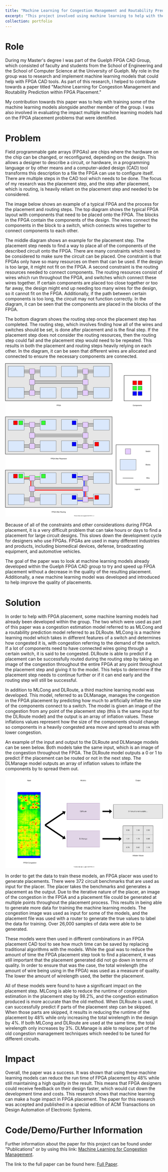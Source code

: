 ```yaml
---
title: "Machine Learning for Congestion Management and Routability Prediction within FPGA Placement"
excerpt: "This project involved using machine learning to help with the FPGA placement problem. <br/><img src='/assets/images/cong_heatmap_models.svg'>"
collection: portfolio
---
```


Role
======
During my Master's degree I was part of the Guelph FPGA CAD Group, which consisted of faculty and students from the
School of Engineering and the School of Computer Science at the University of Guelph. My role in the group was to 
research and implement machine learning models that could help with FPGA CAD tools. As part of this research, I helped
to contribute towards a paper titled "Machine Learning for Congestion Management and Routability Prediction within
FPGA Placement."

My contribution towards this paper was to help with training some of the machine learning models alongside another 
member of the group. I was also involved in evaluating the impact multiple machine learning models had on the 
FPGA placement problems that were identified. 

Problem
======
Field programmable gate arrays (FPGAs) are chips where the hardware on the chip can be changed, or reconfigured, 
depending on the design. This allows a designer to describe a circuit, or hardware, in a programming language or by other means 
and a computer-aided design (CAD) tool transforms this description to a file the FPGA can use to configure itself.
There are multiple steps in the CAD tool which needs to be done. The focus of my research was the placement step, and
the step after placement, which is routing, is heavily reliant on the placement step and needed to be considered.

The image below shows an example of a typical FPGA and the process for the placement and routing steps. The top
diagram shows the typical FPGA layout with components that need to be placed onto the FPGA. The blocks in the
FPGA contain the components of the design. The wires connect the components in the block to a switch, which connects
wires together to connect components to each other. 

The middle diagram shows an example for the placement step. 
The placement step needs to find a way to place all of the components of the described circuit onto the FPGA. There are
many constraints which need to be considered to make sure the circuit can be placed. One constraint is that FPGAs only
have so many resources on them that can be used. If the design is too large, it might not fit on the FPGA. A second
constraint is the routing resources needed to connect components. The routing resources consist of wires which run throughout
the FPGA, and switches which connect these wires together. If certain components are placed too close together or too far 
away, the design might end up needing too many wires for the design, so it cannot fit on the FPGA. Additionally, if the
path between certain components is too long, the circuit may not function correctly. 
In the diagram, it can be seen that the components are placed in the blocks of the FPGA.

The bottom diagram shows the routing step once the placement step has completed. 
The routing step, which involves finding
how all of the wires and switches should be set, is done after placement and is the final step. If the placement step does not
consider the routing resources, then the routing step could fail and the placement step would need to be repeated. This 
results in both the placement and routing steps heavily relying on each other.
In the diagram, it can be seen that
different wires are allocated and connected to ensure the necessary components are connected.

<img src='/assets/images/fpga_placement_routing.svg'>

Because of all of the constraints and other considerations during FPGA placement,
it is a very difficult problem that can take hours or days to find a placement for large circuit designs. This slows down
the development cycle for designers who use FPGAs. FPGAs are used in many different industries and products, including
biomedical devices, defense, broadcasting equipment, and automotive vehicles.

The goal of the paper was to look at machine learning models already developed within the Guelph FPGA CAD group to
try and speed up FPGA placement without a decrease in the quality of the resulting placement. Additionally, a new 
machine learning model was developed and introduced to help improve the quality of placements.

Solution
======
In order to help with FPGA placement, some machine learning models had already been developed within the group. The two
which were used as part of this paper was a congestion estimation model referred to as MLCong and
a routability prediction model referred to as DLRoute.
MLCong is a machine learning model which takes in different features of a switch and determines how congested it is,
with congestion referring to the demand of the switch. If a lot of components need to have connected wires going through
a certain switch, it is said to be congested.
DLRoute is able to predict if a placement can be successfully routed during the routing step by
taking an image of the congestion throughout the entire FPGA at any point throughout the placement step and 
giving it to the model. This helps to determine if the placement step needs to continue further or if it can end early 
and the routing step will still be successful.

In addition to MLCong and DLRoute, a third machine learning model was developed. This model, referred to as DLManage,
manages the congestion in the FPGA placement by predicting how much to artificially inflate the size of the components
connect to a switch. The model is given an image of the congestion from any point of the placement step (this is the same
input for the DLRoute model) and the output is an array of inflation values. These inflations values represent how the
size of the components should change so components in a heavily congested area move and spread to areas with lower congestion.

An example of the input and output to the DLRoute and DLManage models can be seen below. Both models take the same input,
which is an image of the congestion throughout the FPGA. The DLRoute model outputs a 0 or 1 to predict if the placement
can be routed or not in the next step. The DLManage model outputs an array of inflation values to inflate the components
by to spread them out.

<img src='/assets/images/cong_heatmap_models.svg'>

In order to get the data to train these models, an FPGA placer was used to generate placements. There were 372 circuit 
benchmarks that are used as input for the placer. The placer takes the benchmarks and generates a placement as the output.
Due to the iterative nature of the placer, an image of the congestion in the FPGA and a placement file could
be generated at multiple points throughout the placement process. This results in being able to generate more data for 
training the machine learning models. The congestion image was used as input for some of the models, and the placement file
was used with a router to generate the true values to label the data for training. Over 26,000 samples of data were able to
be generated.

These models were then used in different combinations in an FPGA placement CAD tool to see how much time can be saved by
replacing traditional algorithms with the models. While the goal was to reduce the amount of time the FPGA placement step
took to find a placement, it was still important that the placement generated did not go down in terms of quality. In order
to ensure that was the case, the total wirelength (the amount of wire being using in the FPGA) was used as a measure of quality.
The lower the amount of wirelength used, the better the placement. 

All of these models were found to have a significant impact on the placement step. MLCong is able to reduce the runtime
of congestion estimation in the placement step by 98.2%, and the congestion estimation produced is more accurate than the old
method. When DLRoute is used, it can successfully predict if parts of the placement step can be skipped. When those parts are
skipped, it results in reducing the runtime of the placement by 48% while only increasing the total wirelength in the design by 4%.
If both MLCong and DLRoute are used at the same time, the total wirelength only increases by 3%. DLManage is able to replace
part of the old congestion management techniques which needed to be tuned for different circuits. 

Impact
======
Overall, the paper was a success. It was shown that using these machine learning models can reduce the run time of FPGA placement
by 48% while still maintaining a high quality in the result. This means that FPGA designers could receive feedback on their design
faster, which would cut down the development time and costs. This research shows that machine learning can make a huge impact
in FPGA placement. The paper for this research was accepted and published in a special edition of ACM Transactions on
Design Automation of Electronic Systems.

Code/Demo/Further Information
======
Further information about the paper for this project can be found under "Publications" or by using this link: 
[Machine Learning for Congestion Management](https://szentimh.github.io/publication/2020-08-01-ml-fpga-placement-todaes-number-1).

The link to the full paper can be found here: [Full Paper](https://dl.acm.org/doi/10.1145/3373269).


